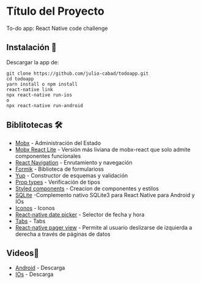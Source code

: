 # Título del Proyecto

To-do app: React Native code challenge

## Instalación 🔧
Descargar la app de:

```
git clone https://github.com/julio-cabad/todoapp.git
cd todoapp
yarn install o npm install
react-native link
npx react-native run-ios
o
npx react-native run-android
```

## Biblitotecas 🛠️
* [Mobx](https://mobx.js.org/README.html) - Administración del Estado
* [Mobx React Lite](https://www.npmjs.com/package/mobx-react-lite) - Versión más liviana de mobx-react que solo admite componentes funcionales 
* [React Navigation](https://reactnavigation.org/) - Enrutamiento y navegación
* [Formik](https://formik.org/) - Biblioteca de formularioss 
* [Yup](https://www.npmjs.com/package/yup) - Constructor de esquemas y validación
* [Prop types](https://www.npmjs.com/package/prop-types) - Verificación de tipos
* [Styled components](https://styled-components.com/) - Creacion de componentes y estilos
* [SQLite](https://www.npmjs.com/package/react-native-sqlite-storage) -Complemento nativo SQLite3 para React Native para Android y IOs
* [Iconos](https://github.com/oblador/react-native-vector-icons) - Iconos
* [React-native date picker](https://www.npmjs.com/package/react-native-date-picker) - Selector de fecha y hora
* [Tabs](https://www.npmjs.com/package/react-native-tab-view) - Tabs
* [React-native pager view](https://www.npmjs.com/package/react-native-tab-view) - Permite al usuario deslizarse de izquierda a derecha a través de páginas de datos

## Videos📌
* [Android](https://firebasestorage.googleapis.com/v0/b/iot-test-286300.appspot.com/o/videos_app%2Fandroid_app.mp4?alt=media&token=2af4a332-eaa4-4619-86f8-13a5886ba6bb) - Descarga
* [IOs](https://firebasestorage.googleapis.com/v0/b/iot-test-286300.appspot.com/o/videos_app%2Fios_app.mp4?alt=media&token=bc467e15-34ca-4e68-8d7d-1003a8dc9a51) -  Descarga
